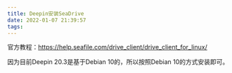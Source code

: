 ```yaml
---
title: Deepin安装SeaDrive
date: 2022-01-07 21:39:57
tags:
---
```


官方教程：<https://help.seafile.com/drive_client/drive_client_for_linux/>

因为目前Deepin 20.3是基于Debian 10的，所以按照Debian 10的方式安装即可。
